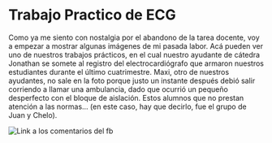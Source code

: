 # Trabajo Practico de ECG



Como ya me siento con nostalgia por el abandono de la tarea docente, voy a empezar a mostrar algunas imágenes de mi pasada labor. Acá pueden ver uno de nuestros trabajos prácticos, en el cual nuestro ayudante de cátedra Jonathan se somete al registro del electrocardiógrafo que armaron nuestros estudiantes durante el último cuatrimestre. Maxi, otro de nuestros ayudantes, no sale en la foto porque justo un instante después debió salir corriendo a llamar una ambulancia, dado que ocurrió un pequeño desperfecto con el bloque de aislación. Estos alumnos que no prestan atención a las normas… (en este caso, hay que decirlo, fue el grupo de Juan y Chelo).

![[Link a los comentarios del
fb](https://www.facebook.com/photo.php?fbid=10204742207931561&set=a.1244263583211.38494.1128026759&type=1&theater)](https://farm8.staticflickr.com/7554/16105018959_5081c701da_b.jpg)

